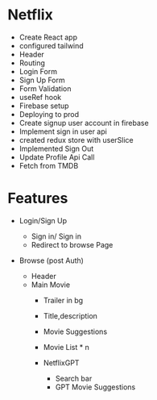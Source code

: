 # Netflix

- Create React app
- configured tailwind
- Header
- Routing
- Login Form
- Sign Up Form
- Form Validation
- useRef hook
- Firebase setup
- Deploying to prod
- Create signup user account in firebase
- Implement sign in user api
- created redux store with userSlice
- Implemented Sign Out
- Update Profile Api Call
- Fetch from TMDB



# Features

- Login/Sign Up
  - Sign in/ Sign in
  - Redirect to browse Page

- Browse (post Auth)
  - Header
  - Main Movie
    - Trailer in bg
    - Title,description
    - Movie Suggestions
    - Movie List * n

    - NetflixGPT
      - Search bar
      - GPT Movie Suggestions
